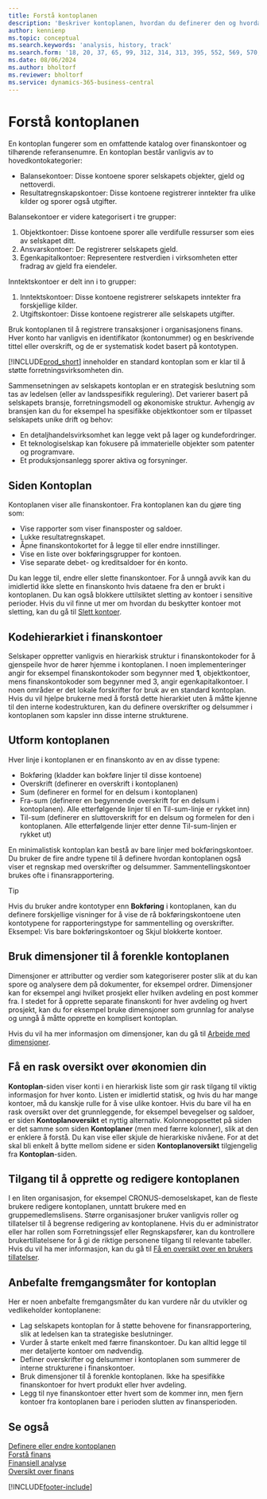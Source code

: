 ```yaml
---
title: Forstå kontoplanen
description: 'Beskriver kontoplanen, hvordan du definerer den og hvordan du bruker den.'
author: kennienp
ms.topic: conceptual
ms.search.keywords: 'analysis, history, track'
ms.search.form: '18, 20, 37, 65, 99, 312, 314, 313, 395, 552, 569, 570, 634, 790, 791, 1158'
ms.date: 08/06/2024
ms.author: bholtorf
ms.reviewer: bholtorf
ms.service: dynamics-365-business-central
---
```


# <a name="understanding-the-chart-of-accounts"></a>Forstå kontoplanen

En kontoplan fungerer som en omfattende katalog over finanskontoer og tilhørende referansenumre. En kontoplan består vanligvis av to hovedkontokategorier:

- Balansekontoer: Disse kontoene sporer selskapets objekter, gjeld og nettoverdi.
- Resultatregnskapskontoer: Disse kontoene registrerer inntekter fra ulike kilder og sporer også utgifter.

Balansekontoer er videre kategorisert i tre grupper:

1. Objektkontoer: Disse kontoene sporer alle verdifulle ressurser som eies av selskapet ditt.
1. Ansvarskontoer: De registrerer selskapets gjeld.
1. Egenkapitalkontoer: Representere restverdien i virksomheten etter fradrag av gjeld fra eiendeler.

Inntektskontoer er delt inn i to grupper:

1. Inntektskontoer: Disse kontoene registrerer selskapets inntekter fra forskjellige kilder.
1. Utgiftskontoer: Disse kontoene registrerer alle selskapets utgifter.

Bruk kontoplanen til å registrere transaksjoner i organisasjonens finans. Hver konto har vanligvis en identifikator (kontonummer) og en beskrivende tittel eller overskrift, og de er systematisk kodet basert på kontotypen.

[!INCLUDE[prod_short](includes/prod_short.md)] inneholder en standard kontoplan som er klar til å støtte forretningsvirksomheten din.

Sammensetningen av selskapets kontoplan er en strategisk beslutning som tas av ledelsen (eller av landsspesifikk regulering). Det varierer basert på selskapets bransje, forretningsmodell og økonomiske struktur. Avhengig av bransjen kan du for eksempel ha spesifikke objektkontoer som er tilpasset selskapets unike drift og behov:

* En detaljhandelsvirksomhet kan legge vekt på lager og kundefordringer.
* Et teknologiselskap kan fokusere på immaterielle objekter som patenter og programvare.
* Et produksjonsanlegg sporer aktiva og forsyninger.

## <a name="the-chart-of-accounts-page"></a>Siden Kontoplan

Kontoplanen viser alle finanskontoer. Fra kontoplanen kan du gjøre ting som:  

* Vise rapporter som viser finansposter og saldoer.  
* Lukke resultatregnskapet.  
* Åpne finanskontokortet for å legge til eller endre innstillinger.  
* Vise en liste over bokføringsgrupper for kontoen.
* Vise separate debet- og kreditsaldoer for én konto.

Du kan legge til, endre eller slette finanskontoer. For å unngå avvik kan du imidlertid ikke slette en finanskonto hvis dataene fra den er brukt i kontoplanen. Du kan også blokkere uttilsiktet sletting av kontoer i sensitive perioder. Hvis du vil finne ut mer om hvordan du beskytter kontoer mot sletting, kan du gå til [Slett kontoer](finance-setup-chart-accounts.md#delete-accounts).  

## <a name="the-code-hierarchy-in-gl-accounts"></a>Kodehierarkiet i finanskontoer

Selskaper oppretter vanligvis en hierarkisk struktur i finanskontokoder for å gjenspeile hvor de hører hjemme i kontoplanen. I noen implementeringer angir for eksempel finanskontokoder som begynner med **1**, objektkontoer, mens finanskontokoder som begynner med 3, angir egenkapitalkontoer. I noen områder er det lokale forskrifter for bruk av en standard kontoplan. Hvis du vil hjelpe brukerne med å forstå dette hierarkiet uten å måtte kjenne til den interne kodestrukturen, kan du definere overskrifter og delsummer i kontoplanen som kapsler inn disse interne strukturene.

## <a name="designing-your-chart-of-accounts"></a>Utform kontoplanen

Hver linje i kontoplanen er en finanskonto av en av disse typene:

* Bokføring (kladder kan bokføre linjer til disse kontoene)
* Overskrift (definerer en overskrift i kontoplanen)
* Sum (definerer en formel for en delsum i kontoplanen)
* Fra-sum (definerer en begynnende overskrift for en delsum i kontoplanen). Alle etterfølgende linjer til en Til-sum-linje er rykket inn)
* Til-sum (definerer en sluttoverskrift for en delsum og formelen for den i kontoplanen. Alle etterfølgende linjer etter denne Til-sum-linjen er rykket ut)

En minimalistisk kontoplan kan bestå av bare linjer med bokføringskontoer. Du bruker de fire andre typene til å definere hvordan kontoplanen også viser et regnskap med overskrifter og delsummer. Sammentellingskontoer brukes ofte i finansrapportering.

> [!TIP]
> Hvis du bruker andre kontotyper enn **Bokføring** i kontoplanen, kan du definere forskjellige visninger for å vise de rå bokføringskontoene uten kontotypene for rapporteringstype for sammentelling og overskrifter. Eksempel: Vis bare bokføringskontoer og Skjul blokkerte kontoer.

## <a name="use-dimensions-to-simplify-your-chart-of-accounts"></a>Bruk dimensjoner til å forenkle kontoplanen

Dimensjoner er attributter og verdier som kategoriserer poster slik at du kan spore og analysere dem på dokumenter, for eksempel ordrer. Dimensjoner kan for eksempel angi hvilket prosjekt eller hvilken avdeling en post kommer fra. I stedet for å opprette separate finanskonti for hver avdeling og hvert prosjekt, kan du for eksempel bruke dimensjoner som grunnlag for analyse og unngå å måtte opprette en komplisert kontoplan.

Hvis du vil ha mer informasjon om dimensjoner, kan du gå til [Arbeide med dimensjoner](finance-dimensions.md).

## <a name="get-a-quick-overview-of-your-finances"></a>Få en rask oversikt over økonomien din

**Kontoplan**-siden viser konti i en hierarkisk liste som gir rask tilgang til viktig informasjon for hver konto. Listen er imidlertid statisk, og hvis du har mange kontoer, må du kanskje rulle for å vise ulike kontoer. Hvis du bare vil ha en rask oversikt over det grunnleggende, for eksempel bevegelser og saldoer, er siden **Kontoplanoversikt** et nyttig alternativ. Kolonneoppsettet på siden er det samme som siden **Kontoplaner** (men med færre kolonner), slik at den er enklere å forstå. Du kan vise eller skjule de hierarkiske nivåene. For at det skal bli enkelt å bytte mellom sidene er siden **Kontoplanoversikt** tilgjengelig fra **Kontoplan**-siden.

## <a name="access-to-create-and-edit-the-chart-of-accounts"></a>Tilgang til å opprette og redigere kontoplanen

I en liten organisasjon, for eksempel CRONUS-demoselskapet, kan de fleste brukere redigere kontoplanen, unntatt brukere med en gruppemedlemslisens. Større organisasjoner bruker vanligvis roller og tillatelser til å begrense redigering av kontoplanene. Hvis du er administrator eller har rollen som Forretningssjef eller Regnskapsfører, kan du kontrollere brukertillatelsene for å gi de riktige personene tilgang til relevante tabeller. Hvis du vil ha mer informasjon, kan du gå til [Få en oversikt over en brukers tillatelser](ui-define-granular-permissions.md#get-an-overview-of-a-users-permissions).  


<!-- ## Standard chart of accounts in different regions
Uncomment when we have more examples added to our localization documentation

Some regions have defined standards for the chart of accounts structure you should use in your company. 

Here are some examples of such standards that have been implemented in localized versions of [!INCLUDE[prod_short](includes/prod_short.md)]:

* [Standard chart of accounts in Denmark](localfunctionality/denmark/how-to-set-up-standard-coa.md)
-->

## <a name="chart-of-accounts-best-practices"></a>Anbefalte fremgangsmåter for kontoplan

Her er noen anbefalte fremgangsmåter du kan vurdere når du utvikler og vedlikeholder kontoplanene:

* Lag selskapets kontoplan for å støtte behovene for finansrapportering, slik at ledelsen kan ta strategiske beslutninger.
* Vurder å starte enkelt med færre finanskontoer. Du kan alltid legge til mer detaljerte kontoer om nødvendig.
* Definer overskrifter og delsummer i kontoplanen som summerer de interne strukturene i finanskontoer.
* Bruk dimensjoner til å forenkle kontoplanen. Ikke ha spesifikke finanskontoer for hvert produkt eller hver avdeling.
* Legg til nye finanskontoer etter hvert som de kommer inn, men fjern kontoer fra kontoplanen bare i perioden slutten av finansperioden.

## <a name="see-also"></a>Se også

[Definere eller endre kontoplanen](finance-setup-chart-accounts.md)    
[Forstå finans](finance-general-ledger.md)  
[Finansiell analyse](bi.md)    
[Oversikt over finans](finance.md)    

[!INCLUDE[footer-include](includes/footer-banner.md)]
